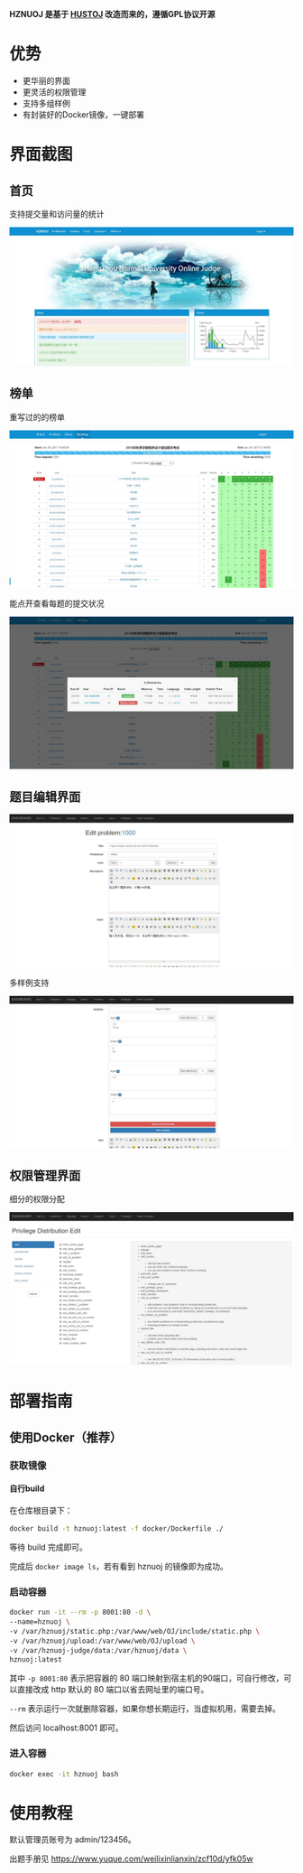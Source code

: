 **HZNUOJ 是基于 [HUSTOJ](https://github.com/zhblue/hustoj) 改造而来的，遵循GPL协议开源**

# 优势

* 更华丽的界面
* 更灵活的权限管理
* 支持多组样例
* 有封装好的Docker镜像，一键部署


# 界面截图

## 首页

支持提交量和访问量的统计

![index](images/index.jpg)

## 榜单

重写过的的榜单

![board](images/board.jpg)

能点开查看每题的提交状况

![board2](images/board2.jpg)

## 题目编辑界面

![problem-edit](images/problem-edit.jpg)

多样例支持

![problem-edit](images/problem-edit2.jpg)

## 权限管理界面

细分的权限分配

![privilege](images/privilege.jpg)

# 部署指南

## 使用Docker（推荐）

### 获取镜像

#### 自行build

在仓库根目录下：

```bash
docker build -t hznuoj:latest -f docker/Dockerfile ./
```

等待 build 完成即可。

完成后 `docker image ls`，若有看到 hznuoj 的镜像即为成功。

### 启动容器

```bash
docker run -it --rm -p 8001:80 -d \
--name=hznuoj \
-v /var/hznuoj/static.php:/var/www/web/OJ/include/static.php \
-v /var/hznuoj/upload:/var/www/web/OJ/upload \
-v /var/hznuoj-judge/data:/var/hznuoj/data \
hznuoj:latest
```

其中 `-p 8001:80` 表示把容器的 80 端口映射到宿主机的90端口，可自行修改，可以直接改成 http 默认的 80 端口以省去网址里的端口号。

`--rm` 表示运行一次就删除容器，如果你想长期运行，当虚拟机用，需要去掉。

然后访问 localhost:8001 即可。

### 进入容器

```bash
docker exec -it hznuoj bash
```

# 使用教程

默认管理员账号为 admin/123456。

出题手册见 https://www.yuque.com/weilixinlianxin/zcf10d/yfk05w
